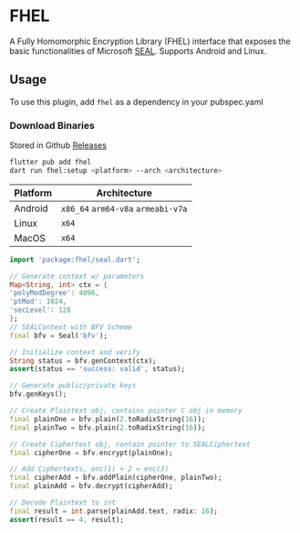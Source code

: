 <!--
This README describes the package. If you publish this package to pub.dev,
this README's contents appear on the landing page for your package.

For information about how to write a good package README, see the guide for
[writing package pages](https://dart.dev/guides/libraries/writing-package-pages).

For general information about developing packages, see the Dart guide for
[creating packages](https://dart.dev/guides/libraries/create-library-packages)
and the Flutter guide for
[developing packages and plugins](https://flutter.dev/developing-packages).
-->

# FHEL

A Fully Homomorphic Encryption Library (FHEL) interface that exposes the basic functionalities of Microsoft [SEAL](https://github.com/microsoft/SEAL). Supports Android and Linux.

## Usage

To use this plugin, add `fhel` as a dependency in your pubspec.yaml

### Download Binaries

Stored in Github [Releases](https://github.com/jeffmur/fhel/releases)

```bash
flutter pub add fhel
dart run fhel:setup <platform> --arch <architecture>
```

| Platform | Architecture |
|----------|--------------|
| Android  | `x86_64` `arm64-v8a` `armeabi-v7a` |
| Linux    | `x64` |
| MacOS    | `x64` |

```dart
import 'package:fhel/seal.dart';

// Generate context w/ parameters
Map<String, int> ctx = {
'polyModDegree': 4096,
'ptMod': 1024,
'secLevel': 128
};
// SEALContext with BFV Scheme
final bfv = Seal('bfv');

// Initialize context and verify
String status = bfv.genContext(ctx);
assert(status == 'success: valid', status);

// Generate public/private keys
bfv.genKeys();

// Create Plaintext obj, contains pointer C obj in memory
final plainOne = bfv.plain(2.toRadixString(16));
final plainTwo = bfv.plain(2.toRadixString(16));

// Create Ciphertext obj, contain pointer to SEALCiphertext
final cipherOne = bfv.encrypt(plainOne);

// Add Ciphertexts, enc(1) + 2 = enc(3)
final cipherAdd = bfv.addPlain(cipherOne, plainTwo);
final plainAdd = bfv.decrypt(cipherAdd);

// Decode Plaintext to int
final result = int.parse(plainAdd.text, radix: 16);
assert(result == 4, result);

```
